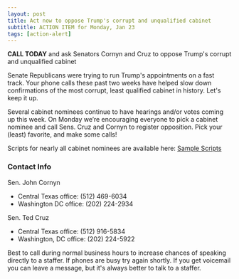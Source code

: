 ```yaml
---
layout: post
title: Act now to oppose Trump's corrupt and unqualified cabinet
subtitle: ACTION ITEM for Monday, Jan 23
tags: [action-alert]
---
```


**CALL TODAY** and ask Senators Cornyn and Cruz to oppose Trump's corrupt and unqualified cabinet

Senate Republicans were trying to run Trump's appointments on a
fast track. Your phone calls these past two weeks have helped slow
down confirmations of the most corrupt, least qualified cabinet in
history. Let's keep it up.

Several cabinet nominees continue to have hearings and/or votes coming
up this week. On Monday we’re encouraging everyone to pick a cabinet
nominee and call Sens. Cruz and Cornyn to register opposition. Pick your
(least) favorite, and make some calls!

Scripts for nearly all cabinet nominees are available here:
[Sample Scripts](http://www.indivisibleaustin.com/take-action-now/sample-scripts/)


### Contact Info

Sen. John Cornyn

* Central Texas office: (512) 469-6034
* Washington DC office: (202) 224-2934

Sen. Ted Cruz

* Central Texas office: (512) 916-5834
* Washington, DC office: (202) 224-5922

Best to call during normal business hours to increase chances of speaking
directly to a staffer. If phones are busy try again shortly. If you get
voicemail you can leave a message, but it's always better to talk to
a staffer.

